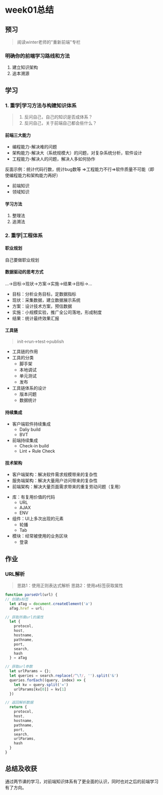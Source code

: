 # week01总结

## 预习
> 阅读winter老师的"重新前端"专栏

### 明确你的前端学习路线和方法

1. 建立知识架构
2. 追本溯源

## 学习

### 1. 重学|学习方法与构建知识体系

> 1. 反问自己，自己的知识是否成体系？
> 2. 反问自己，关于前端自己都会些什么？

#### 前端三大能力

* 编程能力-解决难的问题
* 架构能力-解决大（系统规模大）的问题，对复杂系统分析，软件设计
* 工程能力-解决人的问题，解决人多如何协作

反面示例：统计代码行数，统计bug数等 =>工程能力不行=>软件质量不可能（即使编程能力和架构能力再好）

* 前端知识
* 领域知识


#### 学习方法

1. 整理法
2. 追溯法

### 2. 重学|工程体系
#### 职业规划

自己要做职业规划

#### 数据驱动的思考方式
...->目标->现状->方案->实施->结果->目标->...
* 目标：分析业务目标，定数据指标
* 现状：采集数据，建立数据展示系统
* 方案：设计技术方案，预估数据
* 实施：小规模实验，推广全公司落地，形成制度
* 结果：统计最终效果汇报
  

#### 工具链
> init->run->test->publish

* 工具链的作用
* 工具的分类
  * 脚手架
  * 本地调试
  * 单元测试
  * 发布
* 工具链体系的设计
  * 版本问题
  * 数据统计

#### 持续集成
+ 客户端软件持续集成
  + Daliy build
  + BVT
+ 前端持续集成
  + Check-in build
  + Lint + Rule Check

#### 技术架构
+ 客户端架构：解决软件需求规模带来的复杂性
+ 服务端架构：解决大量用户访问带来的复杂性
+ 前端架构：解决大量页面需求带来的重复劳动问题（复用）

* 库：有复用价值的代码
  * URL
  * AJAX
  * ENV
* 组件：UI上多次出现的元素
  * 轮播
  * Tab
* 模块：经常被使用的业务区块
  * 登录

## 作业

### URL解析
> 思路1：使用正则表达式解析
> 思路2：使用a标签获取属性
```javascript
function parseUrl(url) {
// 创建a标签
  let aTag = document.createElement('a')
  aTag.href = url;

// 获取所需url的属性
  let {
    protocol, 
    host, 
    hostname, 
    pathname,
    port,
    search,
    hash
  } = aTag

// 获取url参数 
  let urlParams = {};
  let queries = search.replace(/^\?/, '').split('&')
  queries.forEach((query, index) => {
    let kv = query.split('=')
    urlParams[kv[0]] = kv[1]
  })

// 返回解析数据
  return {
    protocol, 
    host, 
    hostname, 
    pathname,
    port,
    search,
    urlParams,
    hash
  }
}

```


## 总结及收获

通过两节课的学习，对前端知识体系有了更全面的认识，同时也对之后的前端学习有了方向。